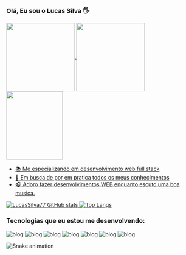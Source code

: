 ### Olá, Eu sou o Lucas Silva 🖐

<div>
  <a href="https://github.com/LucasSilva77">
  <img height="180em"   align="center" src="https://github-readme-stats.vercel.app/api?username=LucasSilva77&show_icons=true&theme=react&include_all_commits=true&count_private=true"/>
  <img height="180em"  align="center" src="https://github-readme-stats.vercel.app/api/top-langs/?username=LucasSilva77&layout=compact&langs_count=7&theme=react" />

  <img align="center" width="148" height="180" src="https://media1.tenor.com/images/68e8337fb4eb7e40645d832c64762a8b/tenor.gif?itemid=19443613">
</div>

- 📚 Me especializando em desenvolvimento web full stack
- 🎯 Em busca de por em pratica todos os meus conhecimentos 
- 🎧 Adoro fazer desenvolvimentos WEB enquanto escuto uma boa musica.

![LucasSilva77 GitHub stats](https://github-readme-stats.vercel.app/api?username=LucasSilva77&show_icons=true&theme=radical)
[![Top Langs](https://github-readme-stats.vercel.app/api/top-langs/?username=LucasSilva77&layout=compact&theme=radical)](https://github.com/anuraghazra/github-readme-stats)

### Tecnologias que eu estou me desenvolvendo:



![blog](https://img.shields.io/badge/HTML5-E34F26?style=for-the-badge&logo=html5&logoColor=white)
![blog](https://img.shields.io/badge/CSS3-1572B6?style=for-the-badge&logo=css3&logoColor=white)
![blog](https://img.shields.io/badge/JavaScript-323330?style=for-the-badge&logo=javascript&logoColor=F7DF1E)
![blog](https://img.shields.io/badge/React-20232A?style=for-the-badge&logo=react&logoColor=61DAFB)
![blog](https://img.shields.io/badge/Java-ED8B00?style=for-the-badge&logo=openjdk&logoColor=white)
![blog](https://img.shields.io/badge/MySQL-00000F?style=for-the-badge&logo=mysql&logoColor=white)
![blog](https://img.shields.io/badge/Amazon_AWS-232F3E?style=for-the-badge&logo=amazon-aws&logoColor=white)


 ![Snake animation](https://github.com/LucasSilva77/LucasSilva77/blob/output/github-contribution-grid-snake.svg)
